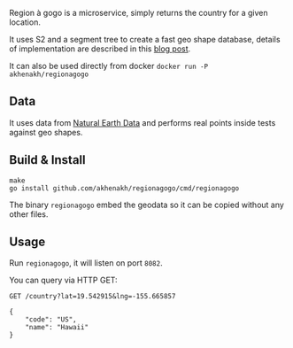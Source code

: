 Region à gogo is a microservice, simply returns the country for a given location.

It uses S2 and a segment tree to create a fast geo shape database, details of implementation are described in this [blog post](http://blog.nobugware.com/post/2016/geo_db_s2_region_polygon).

It can also be used directly from docker `docker run -P akhenakh/regionagogo`

## Data
It uses data from [Natural Earth Data](http://www.naturalearthdata.com/) and performs real points inside tests against geo shapes.

## Build & Install
```
make
go install github.com/akhenakh/regionagogo/cmd/regionagogo
```

The binary `regionagogo` embed the geodata so it can be copied without any other files.

## Usage
Run `regionagogo`, it will listen on port `8082`.

You can query via HTTP GET:

```
GET /country?lat=19.542915&lng=-155.665857

{
    "code": "US",
    "name": "Hawaii"
}

```
